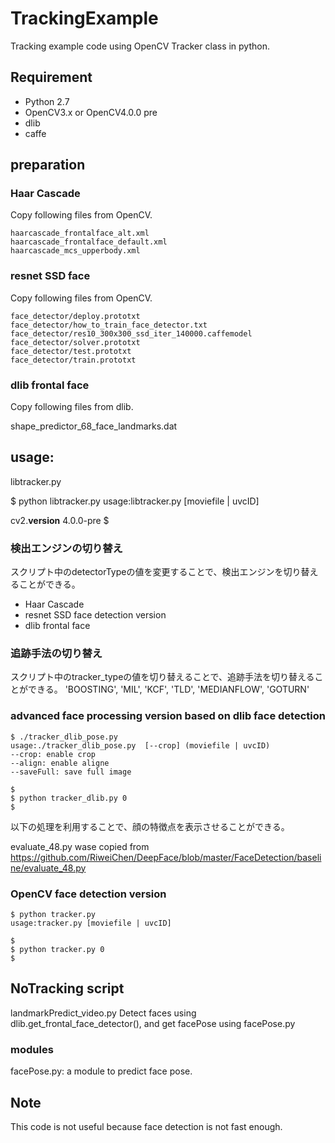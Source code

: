 # TrackingExample
Tracking example code using OpenCV Tracker class in python.

## Requirement
- Python 2.7
- OpenCV3.x or OpenCV4.0.0 pre
- dlib
- caffe

## preparation
### Haar Cascade
Copy following files from OpenCV.

```
haarcascade_frontalface_alt.xml      
haarcascade_frontalface_default.xml
haarcascade_mcs_upperbody.xml
```


### resnet SSD face
Copy following files from OpenCV.

```
face_detector/deploy.prototxt
face_detector/how_to_train_face_detector.txt
face_detector/res10_300x300_ssd_iter_140000.caffemodel
face_detector/solver.prototxt
face_detector/test.prototxt
face_detector/train.prototxt
```

### dlib frontal face
Copy following files from dlib.

shape_predictor_68_face_landmarks.dat


## usage:
libtracker.py

$ python libtracker.py
usage:libtracker.py [moviefile | uvcID]

cv2.__version__ 4.0.0-pre
$

### 検出エンジンの切り替え
スクリプト中のdetectorTypeの値を変更することで、検出エンジンを切り替えることができる。
- Haar Cascade
- resnet SSD face detection version
- dlib frontal face

### 追跡手法の切り替え
スクリプト中のtracker_typeの値を切り替えることで、追跡手法を切り替えることができる。
'BOOSTING', 'MIL', 'KCF', 'TLD', 'MEDIANFLOW', 'GOTURN'




### advanced face processing version based on dlib face detection


```
$ ./tracker_dlib_pose.py
usage:./tracker_dlib_pose.py  [--crop] (moviefile | uvcID)
--crop: enable crop
--align: enable aligne
--saveFull: save full image

$
$ python tracker_dlib.py 0
$
```

以下の処理を利用することで、顔の特徴点を表示させることができる。


evaluate_48.py
wase copied from
https://github.com/RiweiChen/DeepFace/blob/master/FaceDetection/baseline/evaluate_48.py




### OpenCV face detection version

```
$ python tracker.py
usage:tracker.py [moviefile | uvcID]

$
$ python tracker.py 0
$
```

## NoTracking script

landmarkPredict_video.py
Detect faces using  dlib.get_frontal_face_detector(), and get facePose using facePose.py


### modules
facePose.py: a module to predict face pose.


## Note
 This code is not useful because face detection is not fast enough.
